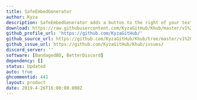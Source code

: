 ```yaml
---
title: SafeEmbedGenerator
author: Kyza
description: SafeEmbedGenerator adds a button to the right of your text box which allows you to create safe embeds with ease.
download: https://raw.githubusercontent.com/KyzaGitHub/Khub/master/v1%20Plugins/SafeEmbedGenerator/SafeEmbedGenerator.plugin.js
github_profile_url: 'https://github.com/KyzaGitHub/'
github_source_url: https://github.com/KyzaGitHub/Khub/tree/master/v1%20Plugins/SafeEmbedGenerator
github_issue_url: https://github.com/KyzaGitHub/Khub/issues/
discord_server: ''
software: [BandagedBD, BetterDiscord]
dependency: []
status: Updated
auto: true
ghcommentid: 441
layout: product
date: 2019-4-26T16:00:00.000Z
---
```

